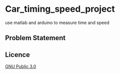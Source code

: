 # Car_timing_speed_project
use matlab and arduino to measure time and speed

## Problem Statement





## Licence

[GNU Public 3.0](LISCENCE.md)
